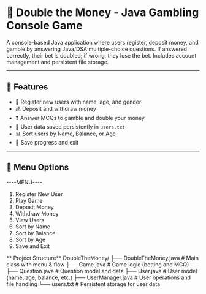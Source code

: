 # 🎲 Double the Money - Java Gambling Console Game

A console-based Java application where users register, deposit money, and gamble by answering Java/DSA multiple-choice questions. If answered correctly, their bet is doubled; if wrong, they lose the bet. Includes account management and persistent file storage.

---

## 🚀 Features

- 👤 Register new users with name, age, and gender
- 💰 Deposit and withdraw money
- ❓ Answer MCQs to gamble and double your money
- 📁 User data saved persistently in `users.txt`
- 📊 Sort users by Name, Balance, or Age
- 🔐 Save progress and exit

---

## 🧩 Menu Options
----MENU----
1. Register New User
2. Play Game
3. Deposit Money
4. Withdraw Money
5. View Users
6. Sort by Name
7. Sort by Balance
8. Sort by Age
9. Save and Exit


** Project Structure**
DoubleTheMoney/
├── DoubleTheMoney.java    # Main class with menu & flow
├── Game.java              # Game logic (betting and MCQ)
├── Question.java          # Question model and data
├── User.java              # User model (name, age, balance, etc.)
├── UserManager.java       # User operations and file handling
└── users.txt              # Persistent storage for user data
